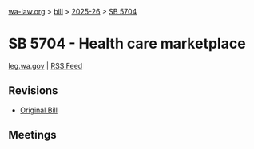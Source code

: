 [wa-law.org](/) > [bill](/bill/) > [2025-26](/bill/2025-26/) > [SB 5704](/bill/2025-26/sb/5704/)

# SB 5704 - Health care marketplace
[leg.wa.gov](https://app.leg.wa.gov/billsummary?BillNumber=5704&Year=2025&Initiative=false) | [RSS Feed](./rss.xml)

## Revisions
* [Original Bill](1/)

## Meetings